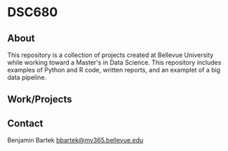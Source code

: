 # DSC680

## About
This repository is a collection of projects created at Bellevue University while working toward a Master's in Data Science. This repository includes examples of Python and R code, written reports, and an examplet of a big data pipeline. 

## Work/Projects

## Contact
Benjamin Bartek
bbartek@my365.bellevue.edu

